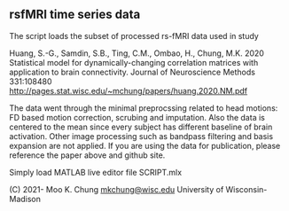 ## rsfMRI time series data

The script loads the subset of processed rs-fMRI data used in study

Huang, S.-G., Samdin, S.B., Ting, C.M., Ombao, H., Chung, M.K. 
2020 Statistical model for dynamically-changing correlation matrices 
with application to brain connectivity. Journal of Neuroscience Methods 331:108480
http://pages.stat.wisc.edu/~mchung/papers/huang.2020.NM.pdf

The data went through the minimal preprocssing related to head motions:
FD based motion correction, scrubing and imputation. Also the data is centered to the mean since every 
subject has different baseline of brain activation. Other image processing such as bandpass filtering and basis expansion are not applied. 
If you are using the data for publication, please reference the paper above and github site.

Simply load MATLAB live editor file SCRIPT.mlx

(C) 2021- Moo K. Chung  mkchung@wisc.edu
University of Wisconsin-Madison     
